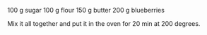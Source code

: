 100 g sugar
100 g flour
150 g butter
200 g blueberries

Mix it all together and put it in the oven for 20 min at 200 degrees.  